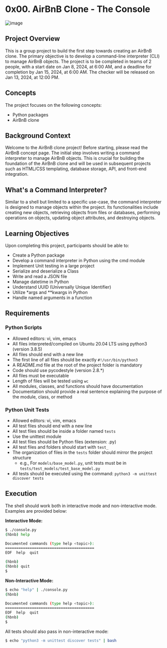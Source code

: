 # 0x00. AirBnB Clone - The Console
![image](https://github.com/MaazAlside/AirBnB_clone/assets/53683957/609132c9-889a-4f3e-ab4c-565c2fec65a7)

## Project Overview

This is a group project to build the first step towards creating an AirBnB clone. The primary objective is to develop a command-line interpreter (CLI) to manage AirBnB objects. The project is to be completed in teams of 2 people, with a start date on Jan 8, 2024, at 6:00 AM, and a deadline for completion by Jan 15, 2024, at 6:00 AM. The checker will be released on Jan 13, 2024, at 12:00 PM.

## Concepts

The project focuses on the following concepts:

- Python packages
- AirBnB clone

## Background Context

Welcome to the AirBnB clone project! Before starting, please read the AirBnB concept page. The initial step involves writing a command interpreter to manage AirBnB objects. This is crucial for building the foundation of the AirBnB clone and will be used in subsequent projects such as HTML/CSS templating, database storage, API, and front-end integration.

## What's a Command Interpreter?

Similar to a shell but limited to a specific use-case, the command interpreter is designed to manage objects within the project. Its functionalities include creating new objects, retrieving objects from files or databases, performing operations on objects, updating object attributes, and destroying objects.

## Learning Objectives

Upon completing this project, participants should be able to:

- Create a Python package
- Develop a command interpreter in Python using the cmd module
- Implement Unit testing in a large project
- Serialize and deserialize a Class
- Write and read a JSON file
- Manage datetime in Python
- Understand UUID (Universally Unique Identifier)
- Utilize *args and **kwargs in Python
- Handle named arguments in a function

## Requirements

### Python Scripts

- Allowed editors: vi, vim, emacs
- All files interpreted/compiled on Ubuntu 20.04 LTS using python3 (version 3.8.5)
- All files should end with a new line
- The first line of all files should be exactly `#!/usr/bin/python3`
- A README.md file at the root of the project folder is mandatory
- Code should use pycodestyle (version 2.8.*)
- All files must be executable
- Length of files will be tested using `wc`
- All modules, classes, and functions should have documentation
- Documentation should provide a real sentence explaining the purpose of the module, class, or method

### Python Unit Tests

- Allowed editors: vi, vim, emacs
- All test files should end with a new line
- All test files should be inside a folder named `tests`
- Use the unittest module
- All test files should be Python files (extension: .py)
- All test files and folders should start with `test_`
- The organization of files in the `tests` folder should mirror the project structure
  - e.g., For `models/base_model.py`, unit tests must be in `tests/test_models/test_base_model.py`
- All tests should be executed using the command: `python3 -m unittest discover tests`

## Execution

The shell should work both in interactive mode and non-interactive mode. Examples are provided below:

**Interactive Mode:**
```bash
$ ./console.py
(hbnb) help

Documented commands (type help <topic>):
========================================
EOF  help  quit

(hbnb) 
(hbnb) quit
$
```

**Non-Interactive Mode:**
```bash
$ echo "help" | ./console.py
(hbnb)

Documented commands (type help <topic>):
========================================
EOF  help  quit
(hbnb) 
$
```

All tests should also pass in non-interactive mode:

```bash
$ echo "python3 -m unittest discover tests" | bash
```

